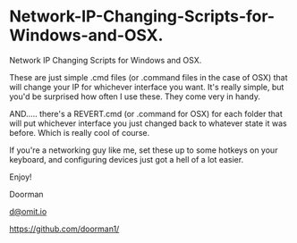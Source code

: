 # Network-IP-Changing-Scripts-for-Windows-and-OSX.
Network IP Changing Scripts for Windows and OSX.

These are just simple .cmd files (or .command files in the case of OSX) that will change your IP for whichever interface you want. It's really simple, but you'd be surprised how often I use these. They come very in handy.

AND..... there's a REVERT.cmd (or .command for OSX) for each folder that will put whichever interface you just changed back to whatever state it was before. Which is really cool of course.

If you're a networking guy like me, set these up to some hotkeys on your keyboard, and configuring devices just got a hell of a lot easier.

Enjoy!

Doorman

d@omit.io

https://github.com/doorman1/
